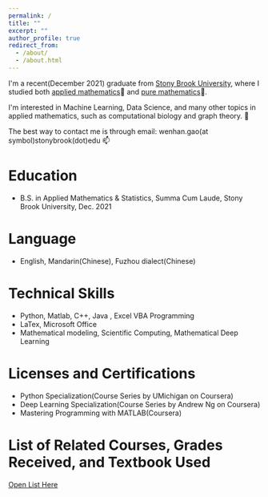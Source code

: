 ```yaml
---
permalink: /
title: ""
excerpt: ""
author_profile: true
redirect_from: 
  - /about/
  - /about.html
---
```

I'm a recent(December 2021) graduate from [Stony Brook University](https://www.stonybrook.edu/), where I studied both [applied mathematics](https://www.stonybrook.edu/commcms/ams/)📙 and [pure mathematics](http://www.math.stonybrook.edu/)📕.

I'm interested in Machine Learning, Data Science, and many other topics in applied mathematics, such as computational biology and graph theory. 👀

The best way to contact me is through email: wenhan.gao(at symbol)stonybrook(dot)edu 📫

Education
======
* B.S. in Applied Mathematics & Statistics, Summa Cum Laude, Stony Brook University, Dec. 2021

Language
======
* English, Mandarin(Chinese), Fuzhou dialect(Chinese)

Technical Skills
======
* Python, Matlab, C++, Java , Excel VBA Programming
* LaTex, Microsoft Office
* Mathematical modeling, Scientific Computing, Mathematical Deep Learning

Licenses and Certifications
======
* Python Specialization(Course Series by UMichigan on Coursera)
* Deep Learning Specialization(Course Series by Andrew Ng on Coursera)
* Mastering Programming with MATLAB(Coursera)

List of Related Courses, Grades Received, and Textbook Used
======
<a href="wenhangao21.github.io/files/Related_Course.pdf" target="_blank">Open List Here</a>



